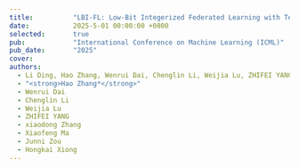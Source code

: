 ```yaml
---
title:          "LBI-FL: Low-Bit Integerized Federated Learning with Temporally Dynamic Bit-Width Allocation"
date:           2025-5-01 00:00:00 +0800
selected:       true
pub:            "International Conference on Machine Learning (ICML)"
pub_date:       "2025"
cover:          
authors:
  - Li Ding, Hao Zhang, Wenrui Dai, Chenglin Li, Weijia Lu, ZHIFEI YANG, xiaodong Zhang, Xiaofeng Ma, Junni Zou, Hongkai Xiong
  - "<strong>Hao Zhang*</strong>"
  - Wenrui Dai
  - Chenglin Li
  - Weijia Lu
  - ZHIFEI YANG
  - xiaodong Zhang
  - Xiaofeng Ma
  - Junni Zou
  - Hongkai Xiong
---
```

